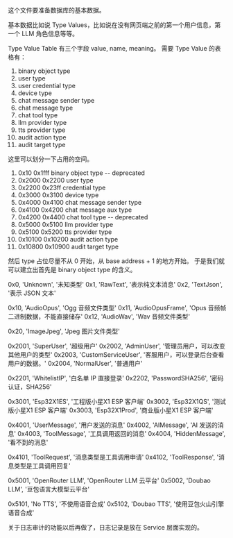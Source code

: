 这个文件要准备数据库的基本数据。

基本数据比如说 Type Values，比如说在没有网页端之前的第一个用户信息，第一个 LLM 角色信息等等。

Type Value Table 有三个字段 value, name, meaning。
需要 Type Value 的表格有：

1. binary object type
2. user type
3. user credential type
4. device type
5. chat message sender type
6. chat message type
7. chat tool type
8. llm provider type
9. tts provider type
10. audit action type
11. audit target type

这里可以划分一下占用的空间。

1. 0x10     0x1fff  binary object type  -- deprecated
2. 0x2000   0x2200  user type
3. 0x2200   0x23ff  credential type
4. 0x3000   0x3100  device type
5. 0x4000   0x4100  chat message sender type
6. 0x4100   0x4200  chat message aux type
7. 0x4200   0x4400  chat tool type  -- deprecated
8. 0x5000   0x5100  llm provider type
9. 0x5100   0x5200  tts provider type
10. 0x10100  0x10200 audit action type
11. 0x10800  0x10900 audit target type

然后 type 占位尽量不从 0 开始，从 base address + 1 的地方开始。
于是我们就可以建立出首先是 binary object type 的含义。

0x0,     'Unknown',          '未知类型'
0x1,     'RawText',          '表示纯文本消息'
0x2,     'TextJson',         '表示 JSON 文本'

0x10,    'AudioOpus',       'Ogg 音频文件类型'
0x11,    'AudioOpusFrame',  'Opus 音频帧二进制数据，不能直接储存'
0x12,    'AudioWav',        'Wav 音频文件类型'

0x20,    'ImageJpeg',       'Jpeg 图片文件类型'

0x2001,  'SuperUser',             '超级用户'
0x2002,  'AdminUser',             '管理员用户，可以改变其他用户的类型'
0x2003,  'CustomServiceUser',     '客服用户，可以登录后台查看用户的数据。'
0x2004,  'NormalUser',            '普通用户'

0x2201,  'WhitelistIP',       '白名单 IP 直接登录'
0x2202,  'PasswordSHA256',    '密码认证，SHA256'

0x3001,  'Esp32X1ES',       '工程版小星X1 ESP 客户端'
0x3002,  'Esp32X1QS',       '测试版小星X1 ESP 客户端'
0x3003,  'Esp32X1Prod',     '商业版小星X1 ESP 客户端'

0x4001,  'UserMessage',     '用户发送的消息'
0x4002,  'AIMessage',       'AI 发送的消息'
0x4003,  'ToolMessage',     '工具调用返回的消息'
0x4004,  'HiddenMessage',   '看不到的消息'

0x4101,  'ToolRequest',     '消息类型是工具调用申请'
0x4102,  'ToolResponse',    '消息类型是工具调用回复'

0x5001,  'OpenRouter LLM',  'OpenRouter LLM 云平台'
0x5002,  'Doubao LLM',      '豆包语言大模型云平台'

0x5101,  'No TTS',          '不使用语音合成'
0x5102,  'Doubao TTS',      '使用豆包火山引擎语音合成'

关于日志审计的功能以后再做了，日志记录是放在 Service 层面实现的。



